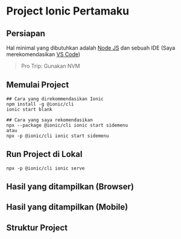 # Project Ionic Pertamaku

##

## Persiapan

Hal minimal yang dibutuhkan adalah [Node JS](https://nodejs.org/) dan sebuah IDE (Saya merekomendasikan [VS Code](https://code.visualstudio.com/))

> Pro Trip: Gunakan NVM


## Memulai Project

```shell
## Cara yang direkommendasikan Ionic
npm install -g @ionic/cli
ionic start blank

## Cara yang saya rekomendasikan
npx --package @ionic/cli ionic start sidemenu
atau
npx -p @ionic/cli ionic start sidemenu
```

## Run Project di Lokal

```shell
npx -p @ionic/cli ionic serve
```

## Hasil yang ditampilkan (Browser)

## Hasil yang ditampilkan (Mobile)

## Struktur Project
